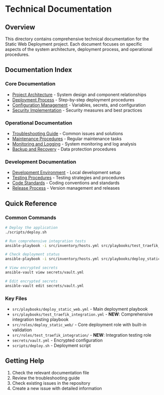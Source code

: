 # Technical Documentation

## Overview

This directory contains comprehensive technical documentation for the Static Web Deployment project. Each document focuses on specific aspects of the system architecture, deployment process, and operational procedures.

## Documentation Index

### Core Documentation

- [Project Architecture](architecture.md) - System design and component relationships
- [Deployment Process](deployment-process.md) - Step-by-step deployment procedures
- [Configuration Management](configuration-management.md) - Variables, secrets, and configuration
- [Security Implementation](security.md) - Security measures and best practices

### Operational Documentation

- [Troubleshooting Guide](troubleshooting.md) - Common issues and solutions
- [Maintenance Procedures](maintenance.md) - Regular maintenance tasks
- [Monitoring and Logging](monitoring.md) - System monitoring and log analysis
- [Backup and Recovery](backup-recovery.md) - Data protection procedures

### Development Documentation

- [Development Environment](development-environment.md) - Local development setup
- [Testing Procedures](testing.md) - Testing strategies and procedures
- [Code Standards](code-standards.md) - Coding conventions and standards
- [Release Process](release-process.md) - Version management and releases

## Quick Reference

### Common Commands

```bash
# Deploy the application
./scripts/deploy.sh

# Run comprehensive integration tests
ansible-playbook -i src/inventory/hosts.yml src/playbooks/test_traefik_integration.yml --vault-password-file secrets/.vault_pass

# Check deployment status
ansible-playbook -i src/inventory/hosts.yml src/playbooks/deploy_static_web.yml --check

# View encrypted secrets
ansible-vault view secrets/vault.yml

# Edit encrypted secrets
ansible-vault edit secrets/vault.yml
```

### Key Files

- `src/playbooks/deploy_static_web.yml` - Main deployment playbook
- `src/playbooks/test_traefik_integration.yml` - **NEW**: Comprehensive integration testing playbook
- `src/roles/deploy_static_web/` - Core deployment role with built-in validation
- `src/roles/test_traefik_integration/` - **NEW**: Integration testing role
- `secrets/vault.yml` - Encrypted configuration
- `scripts/deploy.sh` - Deployment script

## Getting Help

1. Check the relevant documentation file
2. Review the troubleshooting guide
3. Check existing issues in the repository
4. Create a new issue with detailed information

